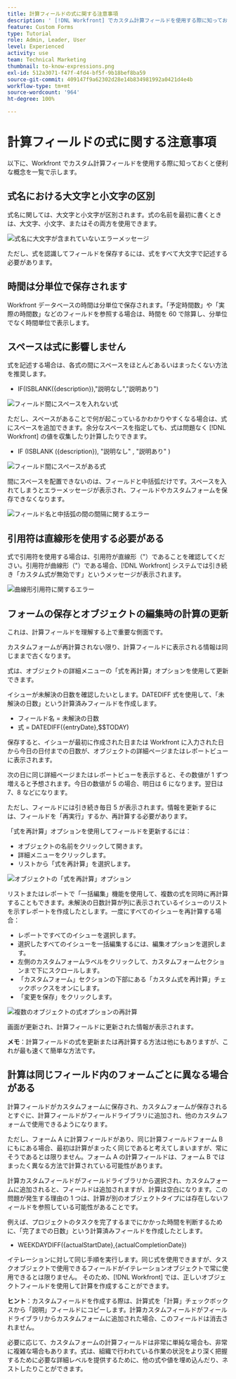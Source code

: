 ```yaml
---
title: 計算フィールドの式に関する注意事項
description: ' [!DNL Workfront] でカスタム計算フィールドを使用する際に知っておくと便利な概念を一覧で紹介します。'
feature: Custom Forms
type: Tutorial
role: Admin, Leader, User
level: Experienced
activity: use
team: Technical Marketing
thumbnail: to-know-expressions.png
exl-id: 512a3071-f47f-4fd4-bf5f-9b18bef8ba59
source-git-commit: 409147f9a62302d28e14b834981992a0421d4e4b
workflow-type: tm+mt
source-wordcount: '964'
ht-degree: 100%

---
```


# 計算フィールドの式に関する注意事項

以下に、Workfront でカスタム計算フィールドを使用する際に知っておくと便利な概念を一覧で示します。

## 式名における大文字と小文字の区別

式名に関しては、大文字と小文字が区別されます。式の名前を最初に書くときは、大文字、小文字、またはその両方を使用できます。

![式名に大文字が含まれていないエラーメッセージ](assets/T2K01.png)

ただし、式を認識してフィールドを保存するには、式をすべて大文字で記述する必要があります。



## 時間は分単位で保存されます

Workfront データベースの時間は分単位で保存されます。「予定時間数」や「実際の時間数」などのフィールドを参照する場合は、時間を 60 で除算し、分単位でなく時間単位で表示します。

## スペースは式に影響しません

式を記述する場合は、各式の間にスペースをほとんどあるいはまったくない方法を推奨します。

* IF(ISBLANK({description}),&quot;説明なし&quot;,&quot;説明あり&quot;)

![フィールド間にスペースを入れない式](assets/T2K02.png)

ただし、スペースがあることで何が起こっているかわかりやすくなる場合は、式にスペースを追加できます。余分なスペースを指定しても、式は問題なく [!DNL Workfront] の値を収集したり計算したりできます。

* IF (ISBLANK ({description}), &quot;説明なし&quot; , &quot;説明あり&quot; )

![フィールド間にスペースがある式](assets/T2K03.png)

間にスペースを配置できないのは、フィールドと中括弧だけです。スペースを入れてしまうとエラーメッセージが表示され、フィールドやカスタムフォームを保存できなくなります。

![フィールド名と中括弧の間の間隔に関するエラー](assets/T2K04.png)

## 引用符は直線形を使用する必要がある

式で引用符を使用する場合は、引用符が直線形（&quot;）であることを確認してください。引用符が曲線形（&quot;）である場合、[!DNL Workfront] システムでは引き続き「カスタム式が無効です」というメッセージが表示されます。

![曲線形引用符に関するエラー](assets/T2K05.png)

## フォームの保存とオブジェクトの編集時の計算の更新

これは、計算フィールドを理解する上で重要な側面です。

カスタムフォームが再計算されない限り、計算フィールドに表示される情報は同じままで古くなります。

式は、オブジェクトの詳細メニューの「式を再計算」オプションを使用して更新できます。

イシューが未解決の日数を確認したいとします。DATEDIFF 式を使用して、「未解決の日数」という計算済みフィールドを作成します。

* フィールド名 = 未解決の日数
* 式 = DATEDIFF({entryDate},$$TODAY)

保存すると、イシューが最初に作成された日または Workfront に入力された日から今日の日付までの日数が、オブジェクトの詳細ページまたはレポートビューに表示されます。

次の日に同じ詳細ページまたはレポートビューを表示すると、その数値が 1 ずつ増えると予想されます。今日の数値が 5 の場合、明日は 6 になります。翌日は 7、8 などになります。

ただし、フィールドには引き続き毎日 5 が表示されます。情報を更新するには、フィールドを「再実行」するか、再計算する必要があります。

「式を再計算」オプションを使用してフィールドを更新するには：

* オブジェクトの名前をクリックして開きます。
* 詳細メニューをクリックします。
* リストから「式を再計算」を選択します。

![オブジェクトの「式を再計算」オプション](assets/T2K06.png)

リストまたはレポートで「一括編集」機能を使用して、複数の式を同時に再計算することもできます。未解決の日数計算が列に表示されているイシューのリストを示すレポートを作成したとします。一度にすべてのイシューを再計算する場合：

* レポートですべてのイシューを選択します。
* 選択したすべてのイシューを一括編集するには、編集オプションを選択します。
* 左側のカスタムフォームラベルをクリックして、カスタムフォームセクションまで下にスクロールします。
* 「カスタムフォーム」セクションの下部にある「カスタム式を再計算」チェックボックスをオンにします。
* 「変更を保存」をクリックします。

![複数のオブジェクトの式オプションの再計算](assets/T2K07.png)

画面が更新され、計算フィールドに更新された情報が表示されます。

**メモ**：計算フィールドの式を更新または再計算する方法は他にもありますが、これが最も速くて簡単な方法です。

## 計算は同じフィールド内のフォームごとに異なる場合がある

計算フィールドがカスタムフォームに保存され、カスタムフォームが保存されるとすぐに、計算フィールドがフィールドライブラリに追加され、他のカスタムフォームで使用できるようになります。

ただし、フォーム A に計算フィールドがあり、同じ計算フィールドフォーム B にもにある場合、最初は計算がまったく同じであると考えてしまいますが、常にそうであるとは限りません。フォーム A の計算フィールドは、フォーム B ではまったく異なる方法で計算されている可能性があります。

計算カスタムフィールドがフィールドライブラリから選択され、カスタムフォームに追加されると、フィールドは追加されますが、計算は空白になります。この問題が発生する理由の 1 つは、計算が別のオブジェクトタイプには存在しないフィールドを参照している可能性があることです。

例えば、プロジェクトのタスクを完了するまでにかかった時間を判断するために、「完了までの日数」という計算済みフィールドを作成したとします。

* WEEKDAYDIFF({actualStartDate},{actualCompletionDate})

イテレーションに対して同じ手順を実行します。同じ式を使用できますが、タスクオブジェクトで使用できるフィールドがイテレーションオブジェクトで常に使用できるとは限りません。 そのため、[!DNL Workfront] では、正しいオブジェクトフィールドを使用して計算を作成することができます。

**ヒント**：カスタムフィールドを作成する際は、計算式を「計算」チェックボックスから「説明」フィールドにコピーします。計算カスタムフィールドがフィールドライブラリからカスタムフォームに追加された場合、このフィールドは消去されません。

必要に応じて、カスタムフォームの計算フィールドは非常に単純な場合も、非常に複雑な場合もあります。式は、組織で行われている作業の状況をより深く把握するために必要な詳細レベルを提供するために、他の式や値を埋め込んだり、ネストしたりことができます。

<!--Depending on the need, calculated fields in custom forms can be quite simple or very complex. Expressions can embed, or nest, other expressions and values to provide the level of detail needed to get a better picture of what is going on with the work being done at your organization. 

Most of the examples and exercises in this course have been relatively simple to provide a base understanding of the expressions most commonly used and how to build those expressions in a custom calculated field. 

Now you're ready to start building your own calculated custom fields.-->
